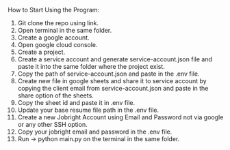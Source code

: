 How to Start Using the Program:

1. Git clone the repo using link.
2. Open terminal in the same folder.
3. Create a google account.
4. Open google cloud console.
5. Create a project.
6. Create a service account and generate service-account.json file and paste it into the same folder where the project exist.
7. Copy the path of service-account.json and paste in the .env file.
8. Create new file in google sheets and share it to service account by copying the client email from service-account.json and paste in the share option of the sheets.
9. Copy the sheet id and paste it in .env file.
10. Update your base resume file path in the .env file.
11. Create a new Jobright Account using Email and Password not via google or any other SSH option.
12. Copy your jobright email and password in the .env file.
13. Run -> python main.py on the terminal in the same folder.
